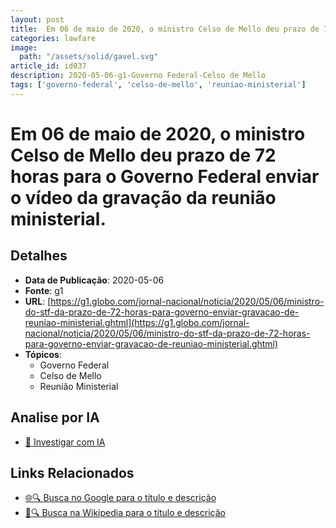 ```yaml
---
layout: post
title:  Em 06 de maio de 2020, o ministro Celso de Mello deu prazo de 72 horas para o Governo Federal enviar o vídeo da gravação da reunião ministerial.
categories: lawfare
image: 
  path: "/assets/solid/gavel.svg"
article_id: id037
description: 2020-05-06-g1-Governo Federal-Celso de Mello
tags: ['governo-federal', 'celso-de-mello', 'reuniao-ministerial']
---
```


# Em 06 de maio de 2020, o ministro Celso de Mello deu prazo de 72 horas para o Governo Federal enviar o vídeo da gravação da reunião ministerial.

## Detalhes
- **Data de Publicação**: 2020-05-06
- **Fonte**: g1
- **URL**: [https://g1.globo.com/jornal-nacional/noticia/2020/05/06/ministro-do-stf-da-prazo-de-72-horas-para-governo-enviar-gravacao-de-reuniao-ministerial.ghtml](https://g1.globo.com/jornal-nacional/noticia/2020/05/06/ministro-do-stf-da-prazo-de-72-horas-para-governo-enviar-gravacao-de-reuniao-ministerial.ghtml)
- **Tópicos**:
  - Governo Federal
  - Celso de Mello
  - Reunião Ministerial

## Analise por IA
- [🤖 Investigar com IA](https://www.perplexity.ai/search?q=%22not%C3%ADcia%20artigo%20Brasil%22%20Em%2006%20de%20maio%20de%202020%2C%20o%20ministro%20Celso%20de%20Mello%20deu%20prazo%20de%2072%20horas%20para%20o%20Governo%20Federal%20enviar%20o%20v%C3%ADdeo%20da%20grava%C3%A7%C3%A3o%20da%20reuni%C3%A3o%20ministerial.%20g1%202020-05-06)

## Links Relacionados
- [🌐🔍 Busca no Google para o título e descrição](https://www.google.com/search?q=%22not%C3%ADcia%20artigo%20Brasil%22%20Em%2006%20de%20maio%20de%202020%2C%20o%20ministro%20Celso%20de%20Mello%20deu%20prazo%20de%2072%20horas%20para%20o%20Governo%20Federal%20enviar%20o%20v%C3%ADdeo%20da%20grava%C3%A7%C3%A3o%20da%20reuni%C3%A3o%20ministerial.%20g1%202020-05-06)
- [📖🔍 Busca na Wikipedia para o título e descrição](https://pt.wikipedia.org/w/index.php?search=%22not%C3%ADcia%20artigo%20Brasil%22%20Em%2006%20de%20maio%20de%202020%2C%20o%20ministro%20Celso%20de%20Mello%20deu%20prazo%20de%2072%20horas%20para%20o%20Governo%20Federal%20enviar%20o%20v%C3%ADdeo%20da%20grava%C3%A7%C3%A3o%20da%20reuni%C3%A3o%20ministerial.%20g1%202020-05-06)

